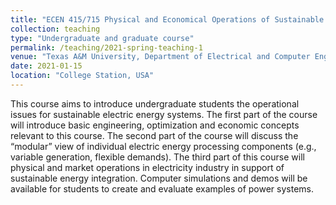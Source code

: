```yaml
---
title: "ECEN 415/715 Physical and Economical Operations of Sustainable Energy Systems"
collection: teaching
type: "Undergraduate and graduate course"
permalink: /teaching/2021-spring-teaching-1
venue: "Texas A&M University, Department of Electrical and Computer Engineering"
date: 2021-01-15
location: "College Station, USA"
---
```


This course aims to introduce undergraduate students the operational issues for sustainable electric energy systems. The first part of the course will introduce basic engineering, optimization and economic concepts relevant to this course. The second part of the course will discuss the “modular” view of individual electric energy processing components (e.g., variable generation, flexible demands). The third part of this course will physical and market operations in electricity industry in support of sustainable energy integration. Computer simulations and demos will be available for students to create and evaluate examples of power systems.